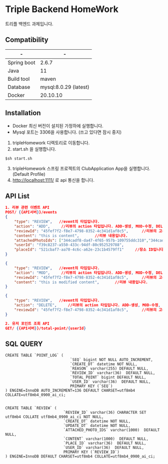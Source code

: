 # Triple Backend HomeWork

트리플 백엔드 과제입니다.

## Compatibility

| -           | -                     |
|-------------|-----------------------|
| Spring boot | 2.6.7                 |
| Java        | 11                    |
| Build tool  | maven                 |
| Database    | mysql:8.0.29 (latest) |
| Docker      | 20.10.10              |

## Installation

- Docker 최신 버전이 설치된 가정하에 실행합니다.
- Mysql 포트는 3306을 사용합니다. (쓰고 있다면 잠시 중지)
1. tripleHomework 디렉토리로 이동합니다.
2. start.sh 을 실행합니다.
```
$sh start.sh
```
3. tripleHomework 스프링 프로젝트의 ClubApplication App을 실행합니다. (Default Profile)
4. [http://localhost:1111/](http://localhost:1111/) 로 api 통신을 합니다.

## API List
```json
1. 리뷰 관련 이벤트 API
POST/ {{API서버}}/events
{
    "type": "REVIEW",   //event의 타입입니다.
    "action": "ADD",     //리뷰의 action 타입입니다. ADD-생성, MOD-수정, DELETE-삭제
    "reviewId": "45fef7f2-f8e7-4798-8352-4c341d1af8c5",      //리뷰의 고유 ID 입니다 (UUID)
    "content": "this is content",       //리뷰 내용입니다.
    "attachedPhotoIds": ["344cadf8-da47-4f65-957b-109755ddc310","344cadf8-da47-4f65-957b-109755ddc311"],    //리뷰에 들어가는 사진 리스트입니다. (UUID)
    "userId": "f39c8237-a550-433c-94df-80c952529788",                  //유저 ID입니다. (UUID)
    "placeId": "521cbaf7-aa70-4c6c-a62e-23c1b4579ff1"     //장소 ID입니다. (UUID)
}

{
    "type": "REVIEW",   //event의 타입입니다.
    "action": "MOD",     //리뷰의 action 타입입니다. ADD-생성, MOD-수정, DELETE-삭제
    "reviewId": "45fef7f2-f8e7-4798-8352-4c341d1af8c5",      //리뷰의 고유 ID 입니다 (UUID)
    "content": "this is modified content",       //리뷰 내용입니다.
}

{
    "type": "REVIEW",   //event의 타입입니다.
    "action": "DELETE",     //리뷰의 action 타입입니다. ADD-생성, MOD-수정, DELETE-삭제
    "reviewId": "45fef7f2-f8e7-4798-8352-4c341d1af8c5",      //리뷰의 고유 ID 입니다 (UUID)
}

2. 유저 포인트 조회 API
GET/ {{API서버}}/total-point/{userId}
```

## SQL QUERY

```
CREATE TABLE `POINT_LOG` (
                             `SEQ` bigint NOT NULL AUTO_INCREMENT,
                             `CREATE_DT` datetime NOT NULL,
                             `REASON` varchar(255) DEFAULT NULL,
                             `REVIEW_ID` varchar(36)  DEFAULT NULL,
                             `TOTAL_POINT` bigint DEFAULT NULL,
                             `USER_ID` varchar(36)  DEFAULT NULL,
                             PRIMARY KEY (`SEQ`)
) ENGINE=InnoDB AUTO_INCREMENT=136 DEFAULT CHARSET=utf8mb4 COLLATE=utf8mb4_0900_ai_ci;


CREATE TABLE `REVIEW` (
                          `REVIEW_ID` varchar(36) CHARACTER SET utf8mb4 COLLATE utf8mb4_0900_ai_ci NOT NULL,
                          `CREATE_DT` datetime NOT NULL,
                          `UPDATE_DT` datetime NOT NULL,
                          `ATTACHED_PHOTO_IDS` varchar(1000)  DEFAULT NULL,
                          `CONTENT` varchar(1000)  DEFAULT NULL,
                          `PLACE_ID` varchar(36)  DEFAULT NULL,
                          `USER_ID` varchar(36)  DEFAULT NULL,
                          PRIMARY KEY (`REVIEW_ID`)
) ENGINE=InnoDB DEFAULT CHARSET=utf8mb4 COLLATE=utf8mb4_0900_ai_ci;
```
